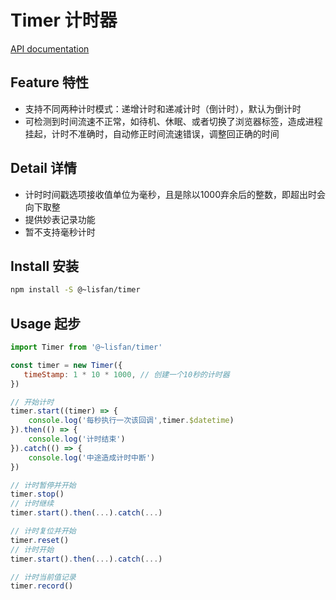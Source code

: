 # Timer 计时器

[API documentation](https://lisfan.github.io/timer/)

## Feature 特性

- 支持不同两种计时模式：递增计时和递减计时（倒计时），默认为倒计时
- 可检测到时间流速不正常，如待机、休眠、或者切换了浏览器标签，造成进程挂起，计时不准确时，自动修正时间流速错误，调整回正确的时间

## Detail 详情

- 计时时间戳选项接收值单位为毫秒，且是除以1000弃余后的整数，即超出时会向下取整
- 提供妙表记录功能
- 暂不支持毫秒计时

## Install 安装

```bash
npm install -S @~lisfan/timer
```

## Usage 起步

``` js
import Timer from '@~lisfan/timer'

const timer = new Timer({
   timeStamp: 1 * 10 * 1000, // 创建一个10秒的计时器
})

// 开始计时
timer.start((timer) => {
    console.log('每秒执行一次该回调',timer.$datetime)
}).then(() => {
    console.log('计时结束')
}).catch(() => {
    console.log('中途造成计时中断')
})

// 计时暂停并开始
timer.stop()
// 计时继续
timer.start().then(...).catch(...)

// 计时复位并开始
timer.reset()
// 计时开始
timer.start().then(...).catch(...)

// 计时当前值记录
timer.record()

```